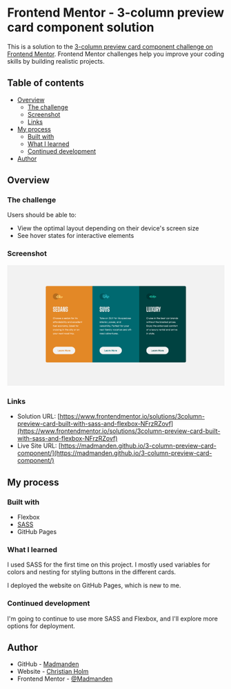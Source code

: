# Frontend Mentor - 3-column preview card component solution

This is a solution to the [3-column preview card component challenge on Frontend Mentor](https://www.frontendmentor.io/challenges/3column-preview-card-component-pH92eAR2-). Frontend Mentor challenges help you improve your coding skills by building realistic projects. 

## Table of contents

- [Overview](#overview)
  - [The challenge](#the-challenge)
  - [Screenshot](#screenshot)
  - [Links](#links)
- [My process](#my-process)
  - [Built with](#built-with)
  - [What I learned](#what-i-learned)
  - [Continued development](#continued-development)
- [Author](#author)


## Overview

### The challenge

Users should be able to:

- View the optimal layout depending on their device's screen size
- See hover states for interactive elements

### Screenshot

![](./screenshot.png)


### Links

- Solution URL: [https://www.frontendmentor.io/solutions/3column-preview-card-built-with-sass-and-flexbox-NFrzRZovf](https://www.frontendmentor.io/solutions/3column-preview-card-built-with-sass-and-flexbox-NFrzRZovf)
- Live Site URL: [https://madmanden.github.io/3-column-preview-card-component/](https://madmanden.github.io/3-column-preview-card-component/)

## My process

### Built with

- Flexbox
- [SASS](https://sass-lang.com)
- GitHub Pages


### What I learned

I used SASS for the first time on this project. I mostly used variables for colors and nesting for styling buttons in the different cards.

I deployed the website on GitHub Pages, which is new to me.


### Continued development

I'm going to continue to use more SASS and Flexbox, and I'll explore more options for deployment.

## Author

- GitHub - [Madmanden](https://github.com/Madmanden)
- Website - [Christian Holm](https://www.christianholm.dev)
- Frontend Mentor - [@Madmanden](https://www.frontendmentor.io/profile/Madmanden)
